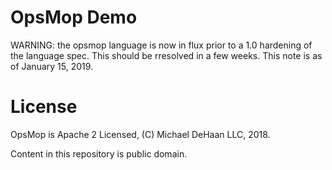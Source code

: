OpsMop Demo
===========

WARNING: the opsmop language is now in flux prior to a 1.0 hardening of the language spec. This should be rresolved in a few weeks.  This note is as of January 15, 2019.

License
=======

OpsMop is Apache 2 Licensed, (C) Michael DeHaan LLC, 2018.

Content in this repository is public domain.





